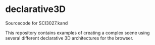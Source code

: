 declarative3D
=============

Sourcecode for SCI3027.kand

This repository contains examples of creating a complex scene using several different declarative 3D architectures for the browser.
